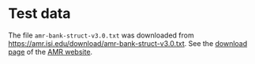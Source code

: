 
# Test data

The file `amr-bank-struct-v3.0.txt` was downloaded from https://amr.isi.edu/download/amr-bank-struct-v3.0.txt.
See the [download page](https://amr.isi.edu/download.html) of the [AMR website](https://amr.isi.edu).